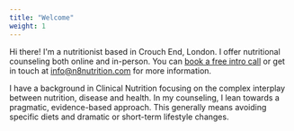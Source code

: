 ```yaml
---
title: "Welcome"
weight: 1
---
```


Hi there! I'm a nutritionist based in Crouch End, London. I offer
nutritional counseling both online and in-person. You can 
[book a free intro call](https://calendly.com/n8-nutrition/15min) 
or get in touch at info@n8nutrition.com for more information.

I have a background in Clinical Nutrition focusing on the complex
interplay between nutrition, disease and health. In my counseling, I
lean towards a pragmatic, evidence-based approach. This generally
means avoiding specific diets and dramatic or short-term lifestyle
changes.
